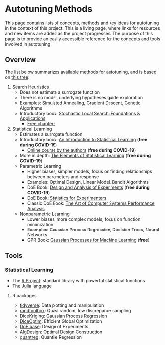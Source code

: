 

# Autotuning Methods

This page  contains lists of concepts,  methods and key ideas  for autotuning in
the context of  this project. This is  a living page, where  links for resources
and new items are added as the  project progresses.  The purpose of this page is
to provide an easily accessible reference for the concepts and tools involved in
autotuning.


## Overview

The list below summarizes available methods for autotuning, and is based on [this
tree](res/tree/tree.pdf):

1.  Search Heuristics
    -   Does not estimate a surrogate function
    -   There is no model, underlying hypotheses guide exploration
    -   Examples: Simulated Annealing, Gradient Descent,
        Genetic Algorithms
    -   Introductory book: [Stochastic Local Search: Foundations & Applications](https://www.amazon.fr/Stochastic-Local-Search-Foundations-Applications/dp/1558608729)
        -   [Free chapters](https://www.cs.ubc.ca/~hoos/SLS-Internal/)
2.  Statistical Learning
    -   Estimates a surrogate function
    -   Introductory book: [An Introduction to Statistical Learning](https://link.springer.com/book/10.1007/978-1-4614-7138-7) (**free during COVID-19**)
        -   [Online course by the authors](https://www.edx.org/course/statistical-learning) (**free during COVID-19**)
    -   More in depth: [The Elements of Statistical Learning](https://link.springer.com/book/10.1007/978-0-387-84858-7) (**free during COVID-19**)
    -   Parametric Learning
        -   Higher biases, simpler models, focus on finding relationships between
            parameters and response
        -   Examples: Optimal Design, Linear Model, Bandit Algorithms
        -   DoE Book: [Design and Analysis of Experiments](https://link.springer.com/book/10.1007/978-3-319-52250-0) (**free during COVID-19**)
        -   DoE Book: [Statistics for Experimenters](https://www.wiley.com/en-us/Statistics+for+Experimenters%3A+Design%2C+Innovation%2C+and+Discovery%2C+2nd+Edition-p-9780471718130)
        -   Classic DoE Book: [The Art of Computer Systems Performance Analysis](https://www.cse.wustl.edu/~jain/books/perfbook.htm)
    -   Nonparametric Learning
        -   Lower biases, more complex models, focus on function minimization
        -   Examples: Gaussian Process Regression, Decision Trees, Neural Networks
        -   GPR Book: [Gaussian Processes for Machine Learning](http://www.gaussianprocess.org/gpml/chapters/RW.pdf) (**free**)


## Tools


### Statistical Learning

-   The [R Project](https://www.r-project.org/): standard library with powerful statistical functions
-   The [Julia language](https://julialang.org/)

1.  R packages

    -   [tidyverse](https://www.tidyverse.org/packages/): Data plotting and manipulation
    -   [randtoolbox](https://cran.r-project.org/web/packages/randtoolbox/index.html): Quasi random, low discrepancy sampling
    -   [DiceKriging](https://cran.r-project.org/web/packages/DiceKriging/DiceKriging.pdf): Gaussian Process Regression
    -   [DiceOptim](https://cran.r-project.org/web/packages/DiceOptim/DiceOptim.pdf): Efficient Global Optimization
    -   [DoE.base](https://cran.r-project.org/web/packages/DoE.base/DoE.base.pdf): Design of Experiments
    -   [AlgDesign](https://cran.r-project.org/web/packages/AlgDesign/index.html): Optimal Design Construction
    -   [quantreg](https://cran.r-project.org/web/packages/quantreg/quantreg.pdf): Quantile Regression
